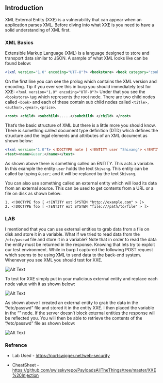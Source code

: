 ## Introduction

XML External Entity (XXE) is a vulnerability that can appear when an application parses XML. Before diving into what XXE is you need to have a solid understanding of XML first.

### XML Basics

Extensible Markup Language (XML) is a language designed to store and transport data similar to JSON. A sample of what XML looks like can be found below:

```xml
<?xml version="1.0" encoding="UTF-8"?> <bookstore> <book category="cooking"> <title lang="en">Everyday Italian</title> <author>Giada De Laurentiis</author> <year>2005</year> <price>30.00</price> </book> <book category="children"> <title lang="en">Harry Potter</title> <author>J K. Rowling</author> <year>2005</year> <price>29.99</price> </book> </bookstore>
```

On the first line you can see the prolog which contains the XML version and encoding. Tip if you ever see this in burp you should immediately test for XXE:
```<?xml version="1.0" encoding="UTF-8"?>```
Under that you see the ```<bookstore>``` tag which represents the root node. There are two child nodes called ```<book>``` and each of these contain sub child nodes called ```<title>,<author>,<year>,<price>```.

```xml
<root> <child> <subchild>.....</subchild> </child> </root>
```

That’s the basic structure of XML but there is a little more you should know. There is something called document type definition (DTD) which defines the structure and the legal elements and attributes of an XML document as shown below:

```xml
<?xml version="1.0"?> <!DOCTYPE note [ <!ENTITY user "Shivang"> <!ENTITY message "got em"> ]>
<test><name>&user;</name></test>
```

As shown above there is something called an ENTITY. This acts a variable. In this example the entity ```user``` holds the text ```Shivang```. This entity can be called by typing ```&user;``` and it will be replaced by the text ```Shivang```.

You can also use something called an external entity which will load its data from an external source. This can be used to get contents from a URL or a file on disk as shown below:

```
1. <!DOCTYPE foo [ <!ENTITY ext SYSTEM "http://example.com" > ]>
2. <!DOCTYPE foo [ <!ENTITY ext SYSTEM "file:///path/to/file" > ]>
```

### LAB

I mentioned that you can use external entities to grab data from a file on disk and store it in a variable. What if we tried to read data from the ```/etc/passwd``` file and store it in a variable? Note that in order to read the data the entity must be returned in the response. Knowing that lets try to exploit our test environment.
While in burp I captured the following POST request which seems to be using XML to send data to the back-end system. Whenever you see XML you should test for XXE.

![Alt Text](https://i.ibb.co/1mHY39z/Capture.png)




To test for XXE simply put in your malicious external entity and replace each node value with it as shown below:

![Alt Text](https://i.ibb.co/8YjW4wK/Capture.png)


As shown above I created an external entity to grab the data in the “/etc/passwd” file and stored it in the entity XXE. I then placed the variable in the “<productID>” node. If the server doesn’t block external entities the response will be reflected you. You will then be able to retrieve the contents of the “/etc/passwd” file as shown below:

 
  
![Alt Text](https://i.ibb.co/P1xYQF2/Capture.png)

 
 ### Refrence

- Lab Used - https://portswigger.net/web-security
 
- CheatSheet - https://github.com/swisskyrepo/PayloadsAllTheThings/tree/master/XXE%20Injection
